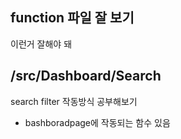 ## function 파일 잘 보기 
이런거 잘해야 돼

## /src/Dashboard/Search
search filter 작동방식 공부해보기 
+ bashboradpage에 작동되는 함수 있음 